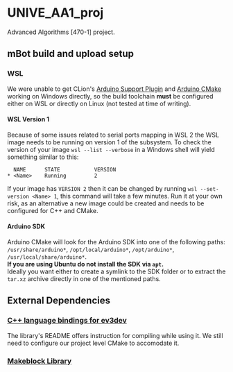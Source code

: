 # UNIVE_AA1_proj

Advanced Algorithms [470-1] project.

## mBot build and upload setup
### WSL
We were unable to get CLion's [Arduino Support Plugin](https://github.com/vsch/CLionArduinoPlugin) and [Arduino CMake](https://github.com/francoiscampbell/arduino-cmake)
working on Windows directly, so the build toolchain **must** be configured either on WSL or directly on Linux (not tested at time
of writing).  

#### WSL Version 1
Because of some issues related to serial ports mapping in WSL 2 the WSL image needs to be running on version 1 of
the subsystem. To check the version of your image `wsl --list --verbose` in a Windows shell will yield something similar to this:
```
  NAME      STATE           VERSION
* <Name>    Running         2
```
If your image has `VERSION 2` then it can be changed by running `wsl --set-version <Name> 1`, this command will take
a few minutes. Run it at your own risk, as an alternative a new image could be created and needs to be configured for
C++ and CMake.

#### Arduino SDK
Arduino CMake will look for the Arduino SDK into one of the following paths:
`/usr/share/arduino*`, `/opt/local/arduino*`, `/opt/arduino*`, `/usr/local/share/arduino*`.  
**If you are using Ubuntu do not install the SDK via `apt`.**   
Ideally you want either to create a symlink to the SDK folder or to extract the `tar.xz` archive directly in one of the
mentioned paths.


## External Dependencies
### [C++ language bindings for ev3dev](https://github.com/ddemidov/ev3dev-lang-cpp)
The library's README offers instruction for compiling while using it.
We still need to configure our project level CMake to accomodate it.
### [Makeblock Library](https://github.com/Makeblock-official/Makeblock-Libraries)
